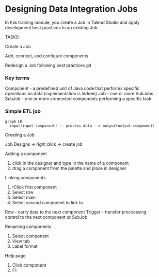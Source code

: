 # Designing Data Integration Jobs

In this training module, you create a Job in Talend Studio and apply development best practices to an existing Job.

TASKS:

Create a Job 

Add, connect, and configure components 

Redesign a Job following best practices 
git
### Key terms
Component - a predefined unit of Java code that performs specific operations on data (implementation is hidden)
Job - one or more SubJobs
SubJob - one or more connected components performing a specific task

### Simple ETL job

```mermaid
graph LR
  input(input component) -- process data --> output(output component)
```

Creating a Job

Job Designs -> right click -> create job

Adding a component

1. click in the designer and type in the name of a component
2. drag a component from the palette and place in designer

Linking components

1. rClick first component
2. Select row
3. Select main
4. Select second component to link to 

Row - carry data to the next component
Trigger - transfer proccessing control to the next component or SubJob

Renaming components

1. Select component
2. View tab
3. Label format

Help page
1. Click component
2. F1